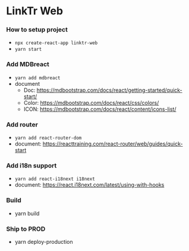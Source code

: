 # LinkTr Web

### How to setup project
  - `npx create-react-app linktr-web`
  - `yarn start`

### Add MDBreact
  - `yarn add mdbreact`
  - document
    - Doc: https://mdbootstrap.com/docs/react/getting-started/quick-start/
    - Color: https://mdbootstrap.com/docs/react/css/colors/
    - ICON: https://mdbootstrap.com/docs/react/content/icons-list/

### Add router
  - `yarn add react-router-dom`
  - document: https://reacttraining.com/react-router/web/guides/quick-start

### Add i18n support
  - `yarn add react-i18next i18next`
  - document: https://react.i18next.com/latest/using-with-hooks

### Build
  - yarn build

### Ship to PROD
  - yarn deploy-production
